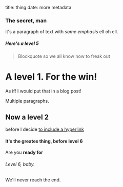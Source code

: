    title: thing
   date: more metadata

### The secret, man

it's a paragraph of text with _some emphasis_ ell oh ell.

##### Here's a level 5

> Blockquote so we all know now to freak out

# A level 1.      For the win!

As if! I would put that in a blog post!

Multiple paragraphs.

## Now a level 2

before I decide [to include a hyperlink](http://zombo.com)

#### It's the greates thing, before level 6

Are you **ready for**

###### Level 6, baby.

We'll never reach the end.

